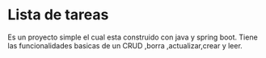 # Lista de tareas 

Es un proyecto simple el cual esta construido con java y spring boot.
Tiene las funcionalidades basicas de un CRUD ,borra ,actualizar,crear y leer.


